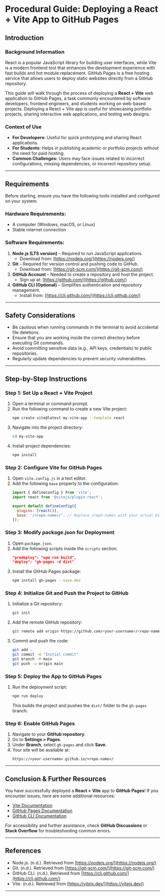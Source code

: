 # **Procedural Guide: Deploying a React + Vite App to GitHub Pages**

## **Introduction**
### **Background Information**
React is a popular JavaScript library for building user interfaces, while Vite is a modern frontend tool that enhances the development experience with fast builds and hot module replacement. GitHub Pages is a free hosting service that allows users to deploy static websites directly from a GitHub repository.

This guide will walk through the process of deploying a **React + Vite** web application to GitHub Pages, a task commonly encountered by software developers, frontend engineers, and students working on web-based projects. Deploying a React + Vite app is useful for showcasing portfolio projects, sharing interactive web applications, and testing web designs.

### **Context of Use**
- **For Developers:** Useful for quick prototyping and sharing React applications.
- **For Students:** Helps in publishing academic or portfolio projects without the need for paid hosting.
- **Common Challenges:** Users may face issues related to incorrect configurations, missing dependencies, or incorrect repository setup.

---
## **Requirements**
Before starting, ensure you have the following tools installed and configured on your system.

### **Hardware Requirements:**
- A computer (Windows, macOS, or Linux)
- Stable internet connection

### **Software Requirements:**
1. **Node.js (LTS version)** – Required to run JavaScript applications.
   - Download from: [https://nodejs.org/](https://nodejs.org/)
2. **Git** – Required for version control and pushing code to GitHub.
   - Download from: [https://git-scm.com/](https://git-scm.com/)
3. **GitHub Account** – Needed to create a repository and host the project.
   - Sign up at: [https://github.com/](https://github.com/)
4. **GitHub CLI (Optional)** – Simplifies authentication and repository management.
   - Install from: [https://cli.github.com/](https://cli.github.com/)

---
## **Safety Considerations**
- Be cautious when running commands in the terminal to avoid accidental file deletions.
- Ensure that you are working inside the correct directory before executing Git commands.
- Avoid committing sensitive data (e.g., API keys, credentials) to public repositories.
- Regularly update dependencies to prevent security vulnerabilities.

---
## **Step-by-Step Instructions**

### **Step 1: Set Up a React + Vite Project**
1. Open a terminal or command prompt.
2. Run the following command to create a new Vite project:
   ```sh
   npm create vite@latest my-vite-app --template react
   ```
3. Navigate into the project directory:
   ```sh
   cd my-vite-app
   ```
4. Install project dependencies:
   ```sh
   npm install
   ```

### **Step 2: Configure Vite for GitHub Pages**
1. Open `vite.config.js` in a text editor.
2. Add the following `base` property to the configuration:
   ```js
   import { defineConfig } from 'vite';
   import react from '@vitejs/plugin-react';

   export default defineConfig({
     plugins: [react()],
     base: '/<repo-name>/', // Replace <repo-name> with your actual GitHub repository name
   });
   ```

### **Step 3: Modify package.json for Deployment**
1. Open `package.json`.
2. Add the following scripts inside the `scripts` section:
   ```json
   "predeploy": "npm run build",
   "deploy": "gh-pages -d dist"
   ```
3. Install the GitHub Pages package:
   ```sh
   npm install gh-pages --save-dev
   ```

### **Step 4: Initialize Git and Push the Project to GitHub**
1. Initialize a Git repository:
   ```sh
   git init
   ```
2. Add the remote GitHub repository:
   ```sh
   git remote add origin https://github.com/<your-username>/<repo-name>.git
   ```
3. Commit and push the code:
   ```sh
   git add .
   git commit -m "Initial commit"
   git branch -M main
   git push -u origin main
   ```

### **Step 5: Deploy the App to GitHub Pages**
1. Run the deployment script:
   ```sh
   npm run deploy
   ```
   This builds the project and pushes the `dist/` folder to the `gh-pages` branch.

### **Step 6: Enable GitHub Pages**
1. Navigate to your **GitHub repository**.
2. Go to **Settings > Pages**.
3. Under **Branch**, select `gh-pages` and click **Save**.
4. Your site will be available at:
   ```
   https://<your-username>.github.io/<repo-name>/
   ```

---
## **Conclusion & Further Resources**
You have successfully deployed a **React + Vite** app to **GitHub Pages**! If you encounter issues, here are some additional resources:
- [Vite Documentation](https://vitejs.dev/guide/)
- [GitHub Pages Documentation](https://pages.github.com/)
- [GitHub CLI Documentation](https://cli.github.com/)

For accessibility and further assistance, check **GitHub Discussions** or **Stack Overflow** for troubleshooting common errors.

---
## **References**
- Node.js. (n.d.). Retrieved from [https://nodejs.org/](https://nodejs.org/)
- Git. (n.d.). Retrieved from [https://git-scm.com/](https://git-scm.com/)
- GitHub CLI. (n.d.). Retrieved from [https://cli.github.com/](https://cli.github.com/)
- Vite. (n.d.). Retrieved from [https://vitejs.dev/](https://vitejs.dev/)

---